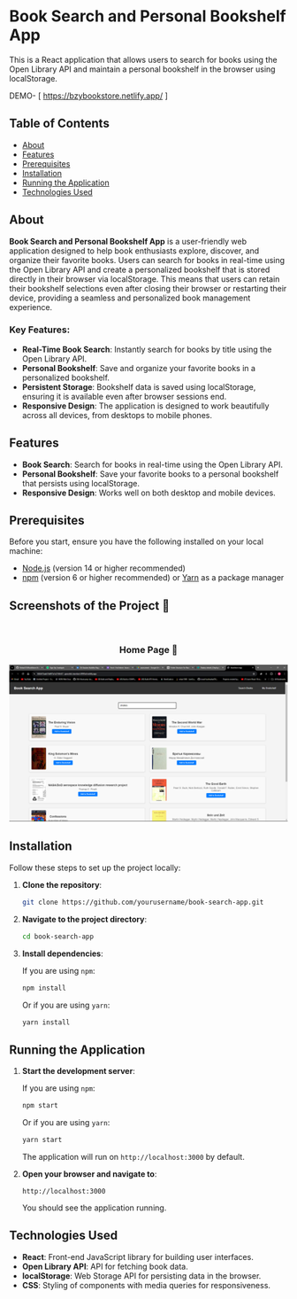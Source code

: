 # Book Search and Personal Bookshelf App

This is a React application that allows users to search for books using the Open Library API and maintain a personal bookshelf in the browser using localStorage.

DEMO- [ https://bzybookstore.netlify.app/ ]

## Table of Contents

- [About](#about)
- [Features](#features)
- [Prerequisites](#prerequisites)
- [Installation](#installation)
- [Running the Application](#running-the-application)
- [Technologies Used](#technologies-used)
  


## About

**Book Search and Personal Bookshelf App** is a user-friendly web application designed to help book enthusiasts explore, discover, and organize their favorite books. Users can search for books in real-time using the Open Library API and create a personalized bookshelf that is stored directly in their browser via localStorage. This means that users can retain their bookshelf selections even after closing their browser or restarting their device, providing a seamless and personalized book management experience.

### Key Features:
- **Real-Time Book Search**: Instantly search for books by title using the Open Library API.
- **Personal Bookshelf**: Save and organize your favorite books in a personalized bookshelf.
- **Persistent Storage**: Bookshelf data is saved using localStorage, ensuring it is available even after browser sessions end.
- **Responsive Design**: The application is designed to work beautifully across all devices, from desktops to mobile phones.

## Features

- **Book Search**: Search for books in real-time using the Open Library API.
- **Personal Bookshelf**: Save your favorite books to a personal bookshelf that persists using localStorage.
- **Responsive Design**: Works well on both desktop and mobile devices.

## Prerequisites

Before you start, ensure you have the following installed on your local machine:

- [Node.js](https://nodejs.org/) (version 14 or higher recommended)
- [npm](https://www.npmjs.com/) (version 6 or higher recommended) or [Yarn](https://yarnpkg.com/) as a package manager

<h2>Screenshots of the Project 📸</h2>
<br>
<h3 align='center'>Home Page 🏡</h3>

<div align='center'>
<img src='https://github.com/RohanS15/BookStore/blob/main/Screenshot.png'/>

</div>

## Installation

Follow these steps to set up the project locally:

1. **Clone the repository**:

    ```bash
    git clone https://github.com/yourusername/book-search-app.git
    ```

2. **Navigate to the project directory**:

    ```bash
    cd book-search-app
    ```

3. **Install dependencies**:

    If you are using `npm`:

    ```bash
    npm install
    ```

    Or if you are using `yarn`:

    ```bash
    yarn install
    ```

## Running the Application

1. **Start the development server**:

    If you are using `npm`:

    ```bash
    npm start
    ```

    Or if you are using `yarn`:

    ```bash
    yarn start
    ```

    The application will run on `http://localhost:3000` by default.

2. **Open your browser and navigate to**:

    ```
    http://localhost:3000
    ```

    You should see the application running.

## Technologies Used

- **React**: Front-end JavaScript library for building user interfaces.
- **Open Library API**: API for fetching book data.
- **localStorage**: Web Storage API for persisting data in the browser.
- **CSS**: Styling of components with media queries for responsiveness.

